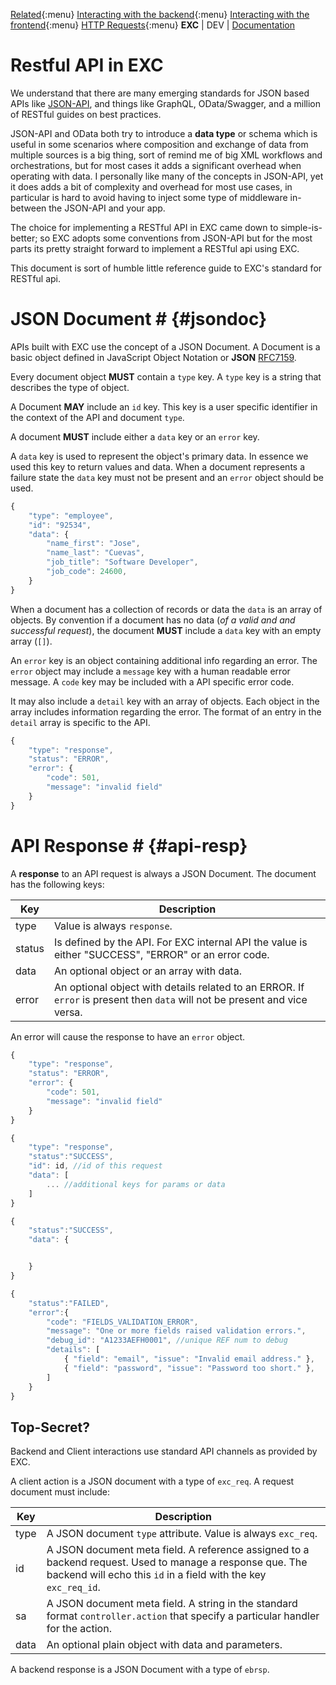 [Related](){:menu}
[Interacting with the backend](./fte_ref_backend.md){:menu}
[Interacting with the frontend](./doc_server_client.md){:menu}
[HTTP Requests](./doc_score_ajax.md){:menu}
**EXC** | DEV | [Documentation](./doc_index.md)<BR>


# Restful API in EXC #

We understand that there are many emerging standards for JSON based APIs like [JSON-API](https://jsonapi.org/format/), and things like GraphQL, OData/Swagger, and a million of RESTful guides on best practices.

JSON-API and OData both try to introduce a **data type** or schema which is useful in some scenarios where composition and exchange of data from multiple sources is a big thing, sort of remind me of big XML workflows and orchestrations, but for most cases it adds a significant overhead when operating with data. I personally like many of the concepts in JSON-API, yet it does adds a bit of complexity and overhead for most use cases, in particular is hard to avoid having to inject some type of middleware in-between the JSON-API and your app.

The choice for implementing a RESTful API in EXC came down to simple-is-better; so EXC adopts some conventions from JSON-API but for the most parts its pretty straight forward to implement a RESTful api using EXC.

This document is sort of humble little reference guide to EXC's standard for RESTful api.

# JSON Document # {#jsondoc}

APIs built with EXC use the concept of a JSON Document. A Document is a basic object defined in JavaScript Object Notation or **JSON** [RFC7159](http://tools.ietf.org/html/rfc7159).

Every document object **MUST** contain a `type` key. A `type` key is a string that describes the type of object.

A Document **MAY** include an `id` key. This key is a user specific identifier in the context of the API and document `type`.

A document **MUST** include either a `data` key or an `error` key.

A `data` key is used to represent the object's primary data. In essence we used this key to return values and data. When a document represents a failure state the `data` key must not be present and an `error` object should be used.

```js
{
    "type": "employee",
    "id": "92534",
    "data": {
        "name_first": "Jose",
        "name_last": "Cuevas",
		"job_title": "Software Developer",
		"job_code": 24600,
    }
}
```
When a document has a collection of records or data the `data` is an array of objects. By convention if a document has no data (*of a valid and and successful request*), the document **MUST** include a `data` key with an empty array (`[]`).

An `error` key is an object containing additional info regarding an error. The `error` object may include a `message` key with a human readable error message. A `code` key may be included with a API specific error code.

It may also include a `detail` key with an array of objects. Each object in the array includes information regarding the error. The format of an entry in the `detail` array is specific to the API.

```js
{
    "type": "response",
    "status": "ERROR",
    "error": {
        "code": 501,
        "message": "invalid field"
    }
}
```


# API Response # {#api-resp}

A **response** to an API request is always a JSON Document. The document has the following keys:

| Key | Description |
| -- | -- |
| type | Value is always `response`. |
| status | Is defined by the API. For EXC internal API the value is either "SUCCESS", "ERROR" or an error code. |
| data | An optional object or an array with data. |
| error | An optional object with details related to an ERROR. If `error` is present then  `data` will not be present and vice versa.  |

An error will cause the response to have an `error` object.

```js
{
    "type": "response",
    "status": "ERROR",
    "error": {
        "code": 501,
        "message": "invalid field"
    }
}
```


```js
{
	"type": "response",
	"status":"SUCCESS",
	"id": id, //id of this request
	"data": [
		... //additional keys for params or data
	]
}
```

```js
{
	"status":"SUCCESS",
	"data": {


	}
}
```

```js
{
	"status":"FAILED",
	"error":{
    	"code": "FIELDS_VALIDATION_ERROR",
    	"message": "One or more fields raised validation errors.",
		"debug_id": "A1233AEFH0001", //unique REF num to debug
    	"details": [
      		{ "field": "email", "issue": "Invalid email address." },
			{ "field": "password", "issue": "Password too short." },
    	]
  	}
}
```



## Top-Secret? ##

Backend and Client interactions use standard API channels as provided by EXC.

A client action is a JSON document with a type of `exc_req`. A request document must include:

| Key | Description |
| -- | -- |
| type | A JSON document `type` attribute. Value is always `exc_req`. |
| id | A JSON document meta field. A reference assigned to a backend request. Used to manage a response que. The backend will echo this `id` in a field with the key `exc_req_id`. |
| sa | A JSON document meta field. A string in the standard format `controller.action` that specify a particular handler for the action. |
| data | An optional plain object with data and parameters. |



A backend response is a JSON Document with a type of `ebrsp`.
